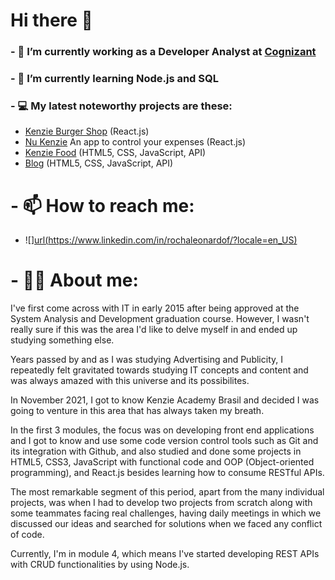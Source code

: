 # Hi there 👋

### - 🔭 I’m currently working as a Developer Analyst at [Cognizant]([url](https://www.cognizant.com/us/en))
### - 🌱 I’m currently learning Node.js and SQL
### - 💻 My latest noteworthy projects are these:

- [Kenzie Burger Shop]([url](https://github.com/Kenzie-Academy-Brasil-Developers/react-entrega-s1-hamburgueria-da-kenzie-leonrockk)) (React.js)  
- [Nu Kenzie]([url](https://github.com/Kenzie-Academy-Brasil-Developers/react-entrega-s1-nu-kenzie-leonrockk)) An app to control your expenses (React.js) 
- [Kenzie Food]([url](https://github.com/Kenzie-Academy-Brasil-Developers/api-kenziefood-m2-fferreiracanedo)) (HTML5, CSS, JavaScript, API)
- [Blog]([url](https://github.com/Kenzie-Academy-Brasil-Developers/m2-entrega-blog-m2-leonrockk)) (HTML5, CSS, JavaScript, API)
  
# - 📫 How to reach me:
  - ![<Linkedin>][url(https://www.linkedin.com/in/rochaleonardof/?locale=en_US)](https://img.shields.io/badge/LinkedIn-0077B5?style=for-the-badge&logo=linkedin&logoColor=white)

# - 👨🏻 About me: 
  
I've first come across with IT in early 2015 after being approved at the System Analysis and Development graduation course. However, I wasn't really sure if this was the area I'd like to delve myself in and ended up studying something else.

Years passed by and as I was studying Advertising and Publicity, I repeatedly felt gravitated towards studying IT concepts and content and was always amazed with this universe and its possibilites.

In November 2021, I got to know Kenzie Academy Brasil and decided I was going to venture in this area that has always taken my breath.

In the first 3 modules, the focus was on developing front end applications and I got to know and use some code version control tools such as Git and its integration with Github, and also studied and done some projects in HTML5, CSS3, JavaScript with functional code and OOP (Object-oriented programming), and React.js besides learning how to consume RESTful APIs. 

The most remarkable segment of this period, apart from the many individual projects, was when I had to develop two projects from scratch along with some teammates facing real challenges, having daily meetings in which we discussed our ideas and searched for solutions when we faced any conflict of code.

Currently, I'm in module 4, which means I've started developing REST APIs with CRUD functionalities by using Node.js.
